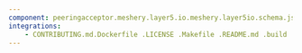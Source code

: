 ```yaml
---
component: peeringacceptor.meshery.layer5.io.meshery.layer5io.schema.json
integrations:
    - CONTRIBUTING.md.Dockerfile .LICENSE .Makefile .README.md .build .consul .go.mod .go.sum .helpers .internal .main.go .output .peeringacceptor.meshery.layer5.io.meshery.layer5io.schema.json.md .templates .tests
---
```

